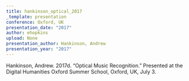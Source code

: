 ```yaml
---
title: hankinson_optical_2017
_template: presentation
conference: Oxford, UK
presentation_date: "2017"
author: ehopkins
upload: None
presentation_author: Hankinson, Andrew
presentation_year: "2017"
---
```

Hankinson, Andrew. 2017d. “Optical Music Recognition.” Presented at the Digital Humanities Oxford Summer School, Oxford, UK, July 3.